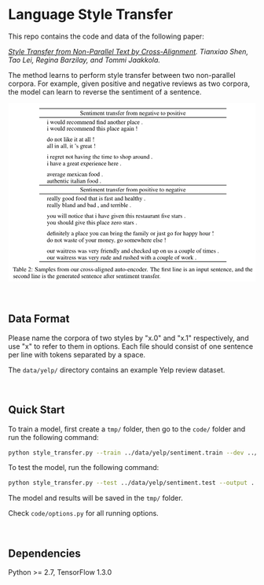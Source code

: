 # Language Style Transfer
This repo contains the code and data of the following paper:

<i> [Style Transfer from Non-Parallel Text by Cross-Alignment](https://arxiv.org/abs/1705.09655). Tianxiao Shen, Tao Lei, Regina Barzilay, and Tommi Jaakkola. </i>

The method learns to perform style transfer between two non-parallel corpora. For example, given positive and negative reviews as two corpora, the model can learn to reverse the sentiment of a sentence.
<p align="center"><img width=800 src="img/example_sentiment.png"></p>

<br>

## Data Format
Please name the corpora of two styles by "x.0" and "x.1" respectively, and use "x" to refer to them in options. Each file should consist of one sentence per line with tokens separated by a space.

The <code>data/yelp/</code> directory contains an example Yelp review dataset.

<br>

## Quick Start
To train a model, first create a <code>tmp/</code> folder, then go to the <code>code/</code> folder and run the following command:
```bash
python style_transfer.py --train ../data/yelp/sentiment.train --dev ../data/yelp/sentiment.dev --output ../tmp/sentiment.dev --vocab ../tmp/yelp.vocab --model ../tmp/model
```

To test the model, run the following command:
```bash
python style_transfer.py --test ../data/yelp/sentiment.test --output ../tmp/sentiment.test --vocab ../tmp/yelp.vocab --model ../tmp/model --load_model true
```

The model and results will be saved in the <code>tmp/</code> folder.

Check <code>code/options.py</code> for all running options.

<br>

## Dependencies
Python >= 2.7, TensorFlow 1.3.0
